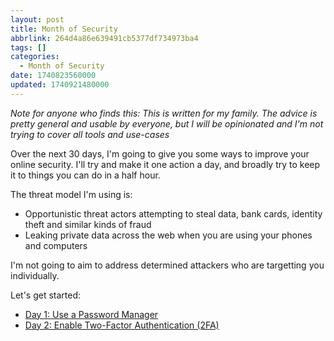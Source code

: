 ```yaml
---
layout: post
title: Month of Security
abbrlink: 264d4a86e639491cb5377df734973ba4
tags: []
categories:
  - Month of Security
date: 1740823560000
updated: 1740921480000
---
```


*Note for anyone who finds this: This is written for my family. The advice is pretty general and usable by everyone, but I will be opinionated and I'm not trying to cover all tools and use-cases*

Over the next 30 days, I'm going to give you some ways to improve your online security. I'll try and make it one action a day, and broadly try to keep it to things you can do in a half hour.

The threat model I'm using is:

- Opportunistic threat actors attempting to steal data, bank cards, identity theft and similar kinds of fraud
- Leaking private data across the web when you are using your phones and computers

I'm not going to aim to address determined attackers who are targetting you individually.

Let's get started:

- [Day 1: Use a Password Manager](/p/1d47857ad485489780539da43e79845f)
- [Day 2: Enable Two-Factor Authentication (2FA)](/p/d5ab1159bc6743b39bf7fafb4e9e4ab8)
